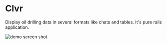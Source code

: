 # Clvr

Display oil drilling data in several formats like chats and tables. It's pure rails application. 

![demo screen shot](https://GreatWork0127.github.com/Clvr/screenshot.png)